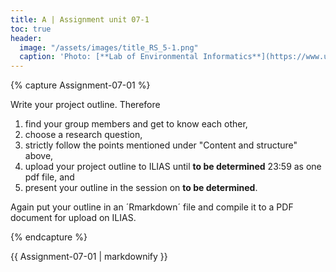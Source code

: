 ```yaml
---
title: A | Assignment unit 07-1
toc: true
header:
  image: "/assets/images/title_RS_5-1.png"
  caption: 'Photo: [**Lab of Environmental Informatics**](https://www.uni-marburg.de/en/fb19/disciplines/physisch/environmentalinformatics){:target="_blank"}'
---
```

     
   
   
{% capture Assignment-07-01 %}

Write your project outline. Therefore
1. find your group members and get to know each other,
2. choose a research question,
3. strictly follow the points mentioned under "Content and structure" above,
4. upload your project outline to ILIAS until **to be determined** 23:59 as one pdf file, and 
5. present your outline in the session on **to be determined**.

Again put your outline in an ´Rmarkdown´ file and compile it to a PDF document for upload on ILIAS.

{% endcapture %}
<div class="notice--success">
  {{ Assignment-07-01 | markdownify }}
</div>   


 
